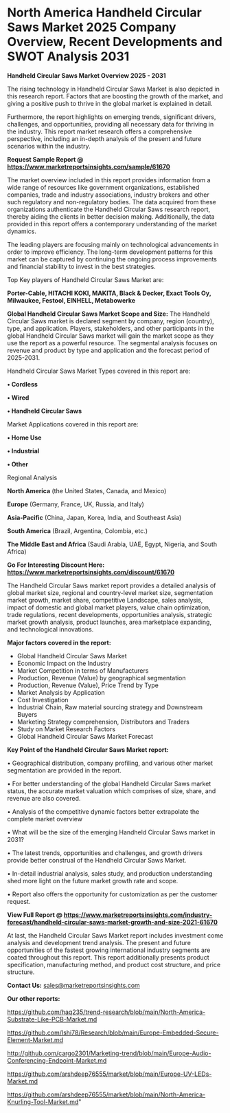 # North America Handheld Circular Saws Market 2025 Company Overview, Recent Developments and SWOT Analysis 2031

<Strong> Handheld Circular Saws Market Overview 2025 - 2031</strong>

The rising technology in Handheld Circular Saws Market is also depicted in this research report. Factors that are boosting the growth of the market, and giving a positive push to thrive in the global market is explained in detail.

Furthermore, the report highlights on emerging trends, significant drivers, challenges, and opportunities, providing all necessary data for thriving in the industry. This report market research offers a comprehensive perspective, including an in-depth analysis of the present and future scenarios within the industry.

<strong>Request Sample Report @ <a href=https://www.marketreportsinsights.com/sample/61670>https://www.marketreportsinsights.com/sample/61670</a></strong>

The market overview included in this report provides information from a wide range of resources like government organizations, established companies, trade and industry associations, industry brokers and other such regulatory and non-regulatory bodies. The data acquired from these organizations authenticate the Handheld Circular Saws research report, thereby aiding the clients in better decision making. Additionally, the data provided in this report offers a contemporary understanding of the market dynamics.

The leading players are focusing mainly on technological advancements in order to improve efficiency. The long-term development patterns for this market can be captured by continuing the ongoing process improvements and financial stability to invest in the best strategies.

Top Key players of Handheld Circular Saws Market are:

<strong>Porter-Cable, HITACHI KOKI, MAKITA, Black & Decker, Exact Tools Oy, Milwaukee, Festool, EINHELL, Metabowerke</strong>

<strong><b>Global Handheld Circular Saws Market Scope and Size:</b></strong>
The Handheld Circular Saws market is declared segment by company, region (country), type, and application. Players, stakeholders, and other participants in the global Handheld Circular Saws market will gain the market scope as they use the report as a powerful resource. The segmental analysis focuses on revenue and product by type and application and the forecast period of 2025-2031.

Handheld Circular Saws Market Types covered in this report are:

<strong>• Cordless

• Wired

• Handheld Circular Saws</strong>

Market Applications covered in this report are:

<strong>• Home Use

• Industrial

• Other</strong> 

Regional Analysis

<strong>North America</strong> (the United States, Canada, and Mexico)

<strong>Europe</strong> (Germany, France, UK, Russia, and Italy)

<strong>Asia-Pacific</strong> (China, Japan, Korea, India, and Southeast Asia)

<strong>South America</strong> (Brazil, Argentina, Colombia, etc.)

<strong>The Middle East and Africa</strong> (Saudi Arabia, UAE, Egypt, Nigeria, and South Africa)

<strong>Go For Interesting Discount Here: <a href=https://www.marketreportsinsights.com/discount/61670>https://www.marketreportsinsights.com/discount/61670</a></strong>

The Handheld Circular Saws market report provides a detailed analysis of global market size, regional and country-level market size, segmentation market growth, market share, competitive Landscape, sales analysis, impact of domestic and global market players, value chain optimization, trade regulations, recent developments, opportunities analysis, strategic market growth analysis, product launches, area marketplace expanding, and technological innovations.

<strong><b>Major factors covered in the report:</b></strong>
<ul>
  <li>Global Handheld Circular Saws Market </li>
  <li>Economic Impact on the Industry</li>
  <li>Market Competition in terms of Manufacturers</li>
  <li>Production, Revenue (Value) by geographical segmentation</li>
  <li>Production, Revenue (Value), Price Trend by Type</li>
  <li>Market Analysis by Application</li>
  <li>Cost Investigation</li>
  <li>Industrial Chain, Raw material sourcing strategy and Downstream Buyers</li>
  <li>Marketing Strategy comprehension, Distributors and Traders</li>
  <li>Study on Market Research Factors</li>
  <li>Global Handheld Circular Saws Market Forecast</li>
</ul>

<strong><b>Key Point of the Handheld Circular Saws Market report:</b></strong>

• Geographical distribution, company profiling, and various other market segmentation are provided in the report.

• For better understanding of the global Handheld Circular Saws market status, the accurate market valuation which comprises of size, share, and revenue are also covered.

• Analysis of the competitive dynamic factors better extrapolate the complete market overview

• What will be the size of the emerging Handheld Circular Saws market in 2031?

• The latest trends, opportunities and challenges, and growth drivers provide better construal of the Handheld Circular Saws Market.

• In-detail industrial analysis, sales study, and production understanding shed more light on the future market growth rate and scope.

• Report also offers the opportunity for customization as per the customer request.

<strong><b>View Full Report @ <a href=https://www.marketreportsinsights.com/industry-forecast/handheld-circular-saws-market-growth-and-size-2021-61670>https://www.marketreportsinsights.com/industry-forecast/handheld-circular-saws-market-growth-and-size-2021-61670</a></b></strong>


At last, the Handheld Circular Saws Market report includes investment come analysis and development trend analysis. The present and future opportunities of the fastest growing international industry segments are coated throughout this report. This report additionally presents product specification, manufacturing method, and product cost structure, and price structure.

<strong>Contact Us:</strong>
sales@marketreportsinsights.com

<strong>Our other reports:</strong>

<a href=https://github.com/haq235/trend-research/blob/main/North-America-Substrate-Like-PCB-Market.md>https://github.com/haq235/trend-research/blob/main/North-America-Substrate-Like-PCB-Market.md</a>

<a href=https://github.com/Ishi78/Research/blob/main/Europe-Embedded-Secure-Element-Market.md>https://github.com/Ishi78/Research/blob/main/Europe-Embedded-Secure-Element-Market.md</a>

<a href=http://github.com/cargo2301/Marketing-trend/blob/main/Europe-Audio-Conferencing-Endpoint-Market.md>http://github.com/cargo2301/Marketing-trend/blob/main/Europe-Audio-Conferencing-Endpoint-Market.md</a>

<a href=https://github.com/arshdeep76555/market/blob/main/Europe-UV-LEDs-Market.md>https://github.com/arshdeep76555/market/blob/main/Europe-UV-LEDs-Market.md</a>

<a href=https://github.com/arshdeep76555/market/blob/main/North-America-Knurling-Tool-Market.md>https://github.com/arshdeep76555/market/blob/main/North-America-Knurling-Tool-Market.md</a>"
